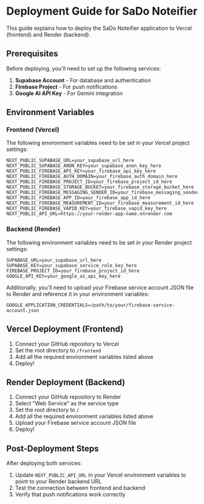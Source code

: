 # Deployment Guide for SaDo Noteifier

This guide explains how to deploy the SaDo Noteifier application to Vercel (frontend) and Render (backend).

## Prerequisites

Before deploying, you'll need to set up the following services:

1. **Supabase Account** - For database and authentication
2. **Firebase Project** - For push notifications
3. **Google AI API Key** - For Gemini integration

## Environment Variables

### Frontend (Vercel)

The following environment variables need to be set in your Vercel project settings:

```
NEXT_PUBLIC_SUPABASE_URL=your_supabase_url_here
NEXT_PUBLIC_SUPABASE_ANON_KEY=your_supabase_anon_key_here
NEXT_PUBLIC_FIREBASE_API_KEY=your_firebase_api_key_here
NEXT_PUBLIC_FIREBASE_AUTH_DOMAIN=your_firebase_auth_domain_here
NEXT_PUBLIC_FIREBASE_PROJECT_ID=your_firebase_project_id_here
NEXT_PUBLIC_FIREBASE_STORAGE_BUCKET=your_firebase_storage_bucket_here
NEXT_PUBLIC_FIREBASE_MESSAGING_SENDER_ID=your_firebase_messaging_sender_id_here
NEXT_PUBLIC_FIREBASE_APP_ID=your_firebase_app_id_here
NEXT_PUBLIC_FIREBASE_MEASUREMENT_ID=your_firebase_measurement_id_here
NEXT_PUBLIC_FIREBASE_VAPID_KEY=your_firebase_vapid_key_here
NEXT_PUBLIC_API_URL=https://your-render-app-name.onrender.com
```

### Backend (Render)

The following environment variables need to be set in your Render project settings:

```
SUPABASE_URL=your_supabase_url_here
SUPABASE_KEY=your_supabase_service_role_key_here
FIREBASE_PROJECT_ID=your_firebase_project_id_here
GOOGLE_API_KEY=your_google_ai_api_key_here
```

Additionally, you'll need to upload your Firebase service account JSON file to Render and reference it in your environment variables:

```
GOOGLE_APPLICATION_CREDENTIALS=/path/to/your/firebase-service-account.json
```

## Vercel Deployment (Frontend)

1. Connect your GitHub repository to Vercel
2. Set the root directory to `/frontend`
3. Add all the required environment variables listed above
4. Deploy!

## Render Deployment (Backend)

1. Connect your GitHub repository to Render
2. Select "Web Service" as the service type
3. Set the root directory to `/`
4. Add all the required environment variables listed above
5. Upload your Firebase service account JSON file
6. Deploy!

## Post-Deployment Steps

After deploying both services:

1. Update `NEXT_PUBLIC_API_URL` in your Vercel environment variables to point to your Render backend URL
2. Test the connection between frontend and backend
3. Verify that push notifications work correctly